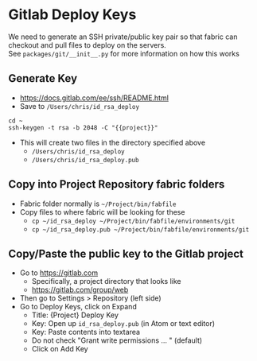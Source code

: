 # Gitlab Deploy Keys

We need to generate an SSH private/public key pair so that fabric can
checkout and pull files to deploy on the servers.  
See `packages/git/__init__.py` for more information on how this works

## Generate Key

* https://docs.gitlab.com/ee/ssh/README.html
* Save to `/Users/chris/id_rsa_deploy`

```
cd ~
ssh-keygen -t rsa -b 2048 -C "{{project}}"
```

* This will create two files in the directory specified above
  * `/Users/chris/id_rsa_deploy`
  * `/Users/chris/id_rsa_deploy.pub`

## Copy into Project Repository fabric folders

* Fabric folder normally is `~/Project/bin/fabfile`
* Copy files to where fabric will be looking for these
	* `cp ~/id_rsa_deploy ~/Project/bin/fabfile/environments/git`
	* `cp ~/id_rsa_deploy.pub ~/Project/bin/fabfile/environments/git`

## Copy/Paste the public key to the Gitlab project

* Go to https://gitlab.com
  * Specifically, a project directory that looks like
  * https://gitlab.com/group/web
* Then go to Settings > Repository (left side)
* Go to Deploy Keys, click on Expand
  * Title: {Project} Deploy Key
  * Key: Open up `id_rsa_deploy.pub` (in Atom or text editor)
  * Key: Paste contents into textarea
  * Do not check "Grant write permissions ... " (default)
  * Click on Add Key
